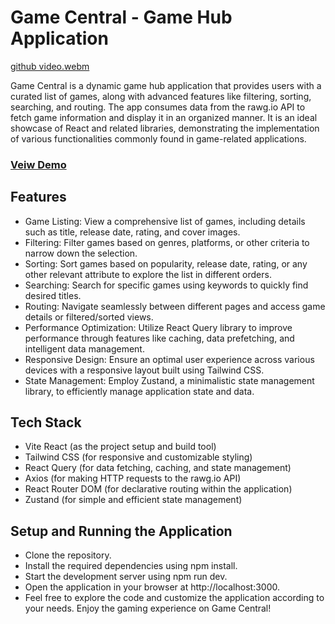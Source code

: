 # Game Central - Game Hub Application

[github video.webm](https://github.com/Ofonna-N/games-central/assets/108894366/89f7d35e-5ab6-43d6-98c9-7c78799b5aee)

Game Central is a dynamic game hub application that provides users with a curated list of games, along with advanced features like filtering, sorting, searching, and routing. The app consumes data from the rawg.io API to fetch game information and display it in an organized manner. It is an ideal showcase of React and related libraries, demonstrating the implementation of various functionalities commonly found in game-related applications.

### [Veiw Demo](https://games-central.vercel.app/)

## Features
- Game Listing: View a comprehensive list of games, including details such as title, release date, rating, and cover images.
- Filtering: Filter games based on genres, platforms, or other criteria to narrow down the selection.
- Sorting: Sort games based on popularity, release date, rating, or any other relevant attribute to explore the list in different orders.
- Searching: Search for specific games using keywords to quickly find desired titles.
- Routing: Navigate seamlessly between different pages and access game details or filtered/sorted views.
- Performance Optimization: Utilize React Query library to improve performance through features like caching, data prefetching, and intelligent data management.
- Responsive Design: Ensure an optimal user experience across various devices with a responsive layout built using Tailwind CSS.
- State Management: Employ Zustand, a minimalistic state management library, to efficiently manage application state and data.

## Tech Stack
- Vite React (as the project setup and build tool)
- Tailwind CSS (for responsive and customizable styling)
- React Query (for data fetching, caching, and state management)
- Axios (for making HTTP requests to the rawg.io API)
- React Router DOM (for declarative routing within the application)
- Zustand (for simple and efficient state management)

## Setup and Running the Application
- Clone the repository.
- Install the required dependencies using npm install.
- Start the development server using npm run dev.
- Open the application in your browser at http://localhost:3000.
- Feel free to explore the code and customize the application according to your needs. Enjoy the gaming experience on Game Central!
